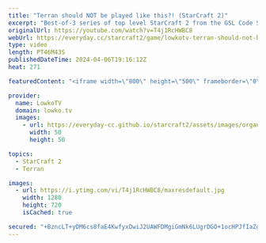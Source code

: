 ```yaml
---
title: "Terran should NOT be played like this?! (StarCraft 2)"
excerpt: "Best-of-3 series of top level StarCraft 2 from the GSL Code S between herO and ByuN. Normally ByuN is known for his amazing micro, but in this series it seems that herO catches him off guard repeatedly.  Support my work: https://patreon.com/lowkotv  Lowko merch: https://lowko.shop Tech setup: https://lowko.tv/setup"
originalUrl: https://youtube.com/watch?v=T4j1RcHWBC8
webUrl: https://everyday.cc/starcraft2/game/lowkotv-terran-should-not-be-played-like-this-starcraft-2/
type: video
length: PT46M43S
publishedDateTime: 2024-04-06T19:16:12Z
heat: 271

featuredContent: "<iframe width=\"800\" height=\"500\" frameborder=\"0\" src=\"https://www.youtube.com/embed/T4j1RcHWBC8\" allow=\"accelerometer; autoplay; encrypted-media; gyroscope; picture-in-picture\" allowfullscreen></iframe>"

provider:
  name: LowkoTV
  domain: lowko.tv
  images:
    - url: https://everyday-cc.github.io/starcraft2/assets/images/organizations/lowko.tv-50x50.jpg
      width: 50
      height: 50

topics:
  - StarCraft 2
  - Terran

images:
  - url: https://i.ytimg.com/vi/T4j1RcHWBC8/maxresdefault.jpg
    width: 1280
    height: 720
    isCached: true

secured: "+BzncLT+yDM6cs8faE4KwfyxDwiJ2UAWFDMgiGmNk6LUgrDGO+1ocHPJfIaZgbuFK848ZdN0W1NtZDuu9W2TF/uETkWYh790qcc6KE4fPEd7LTZ3ifVQYzT4ooSXW0lVb31BU0FAouk5PQ5uMnhKM4IWSnKEaB3AtZTGXujjPFoV3cGzUnYDpukcgaFf88M28HO4ZBREhpPvjpwibIp17MnzhjTIGjHvf83d0NHF9iq5QlFJIeTYRP5mszicXP2oBYEJEHvG4UjIZIGq5tfF5BJy2XCaWEeVrFnyWT7JM8O45vHxPeikagGu1lG8sOITiO7n32aplTNZwdW22EImXRIRy89ggobFlumYmvFWNWXNXizRal9UbRCavZ/U30cGGsvYR16dwx9M00bq0K4s2HpLnuaObNFQDexLLHS7fxY=;ocPk9r1cqcQYfJ88KWOEzw=="
---
```



